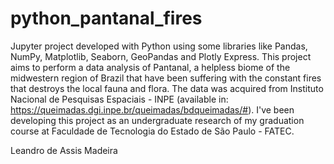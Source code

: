 # python_pantanal_fires

Jupyter project developed with Python using some libraries like Pandas, NumPy, Matplotlib, Seaborn, GeoPandas and Plotly Express. 
This project aims to perform a data analysis of Pantanal, a helpless biome of the midwestern region of Brazil that have been suffering with the constant fires that destroys the local fauna and flora.
The data was acquired from Instituto Nacional de Pesquisas Espaciais - INPE (available in: https://queimadas.dgi.inpe.br/queimadas/bdqueimadas/#).
I've been developing this project as an undergraduate research of my graduation course at Faculdade de Tecnologia do Estado de São Paulo - FATEC.

Leandro de Assis Madeira
